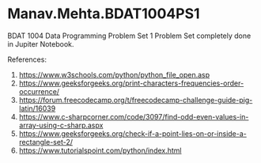 # Manav.Mehta.BDAT1004PS1
BDAT 1004 Data Programming Problem Set 1
Problem Set completely done in Jupiter Notebook.

References:

1. https://www.w3schools.com/python/python_file_open.asp
2. https://www.geeksforgeeks.org/print-characters-frequencies-order-occurrence/
3. https://forum.freecodecamp.org/t/freecodecamp-challenge-guide-pig-latin/16039
4. https://www.c-sharpcorner.com/code/3097/find-odd-even-values-in-array-using-c-sharp.aspx
5. https://www.geeksforgeeks.org/check-if-a-point-lies-on-or-inside-a-rectangle-set-2/
6. https://www.tutorialspoint.com/python/index.html
